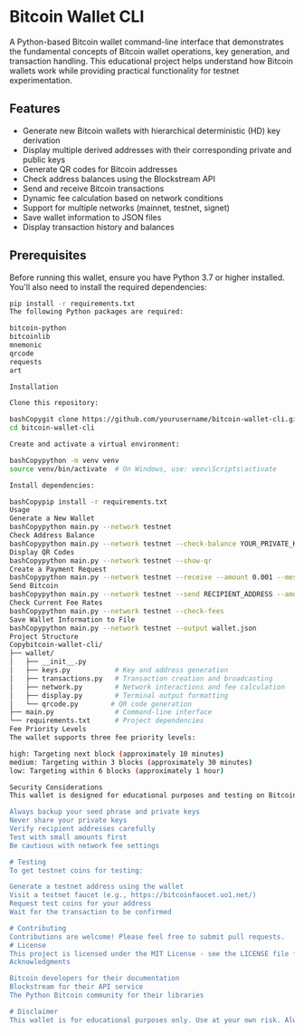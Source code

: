 # Bitcoin Wallet CLI

A Python-based Bitcoin wallet command-line interface that demonstrates the fundamental concepts of Bitcoin wallet operations, key generation, and transaction handling. This educational project helps understand how Bitcoin wallets work while providing practical functionality for testnet experimentation.

## Features

- Generate new Bitcoin wallets with hierarchical deterministic (HD) key derivation
- Display multiple derived addresses with their corresponding private and public keys
- Generate QR codes for Bitcoin addresses
- Check address balances using the Blockstream API
- Send and receive Bitcoin transactions
- Dynamic fee calculation based on network conditions
- Support for multiple networks (mainnet, testnet, signet)
- Save wallet information to JSON files
- Display transaction history and balances

## Prerequisites

Before running this wallet, ensure you have Python 3.7 or higher installed. You'll also need to install the required dependencies:

```bash
pip install -r requirements.txt
The following Python packages are required:

bitcoin-python
bitcoinlib
mnemonic
qrcode
requests
art

Installation

Clone this repository:

bashCopygit clone https://github.com/yourusername/bitcoin-wallet-cli.git
cd bitcoin-wallet-cli

Create and activate a virtual environment:

bashCopypython -m venv venv
source venv/bin/activate  # On Windows, use: venv\Scripts\activate

Install dependencies:

bashCopypip install -r requirements.txt
Usage
Generate a New Wallet
bashCopypython main.py --network testnet
Check Address Balance
bashCopypython main.py --network testnet --check-balance YOUR_PRIVATE_KEY
Display QR Codes
bashCopypython main.py --network testnet --show-qr
Create a Payment Request
bashCopypython main.py --network testnet --receive --amount 0.001 --message "Payment for coffee"
Send Bitcoin
bashCopypython main.py --network testnet --send RECIPIENT_ADDRESS --amount 0.001 --fee-priority medium YOUR_PRIVATE_KEY
Check Current Fee Rates
bashCopypython main.py --network testnet --check-fees
Save Wallet Information to File
bashCopypython main.py --network testnet --output wallet.json
Project Structure
Copybitcoin-wallet-cli/
├── wallet/
│   ├── __init__.py
│   ├── keys.py           # Key and address generation
│   ├── transactions.py   # Transaction creation and broadcasting
│   ├── network.py        # Network interactions and fee calculation
│   ├── display.py        # Terminal output formatting
│   └── qrcode.py        # QR code generation
├── main.py               # Command-line interface
└── requirements.txt      # Project dependencies
Fee Priority Levels
The wallet supports three fee priority levels:

high: Targeting next block (approximately 10 minutes)
medium: Targeting within 3 blocks (approximately 30 minutes)
low: Targeting within 6 blocks (approximately 1 hour)

Security Considerations
This wallet is designed for educational purposes and testing on Bitcoin's testnet. When using on mainnet:

Always backup your seed phrase and private keys
Never share your private keys
Verify recipient addresses carefully
Test with small amounts first
Be cautious with network fee settings

# Testing
To get testnet coins for testing:

Generate a testnet address using the wallet
Visit a testnet faucet (e.g., https://bitcoinfaucet.uo1.net/)
Request test coins for your address
Wait for the transaction to be confirmed

# Contributing
Contributions are welcome! Please feel free to submit pull requests.
# License
This project is licensed under the MIT License - see the LICENSE file for details.
Acknowledgments

Bitcoin developers for their documentation
Blockstream for their API service
The Python Bitcoin community for their libraries

# Disclaimer
This wallet is for educational purposes only. Use at your own risk. Always verify transactions and addresses carefully. The authors are not responsible for any lost funds or incorrect transactions.

